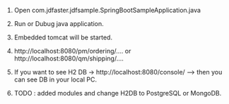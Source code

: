 1. Open com.jdfaster.jdfsample.SpringBootSampleApplication.java

2. Run or Dubug java application. 

3. Embedded tomcat will be started. 

4. http://localhost:8080/pm/ordering/.... or http://localhost:8080/qm/shipping/....

5. If you want to see H2 DB -> http://localhost:8080/console/ --> then you can see DB in your local PC.

6. TODO : added modules and change H2DB to PostgreSQL or MongoDB. 

